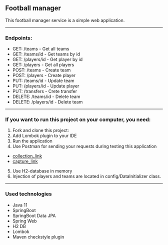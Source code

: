## Football manager

This football manager service is a simple web application.
- --

### Endpoints:
- GET: /teams - Get all teams
- GET: /teams/id - Get teams by id
- GET: /players/id - Get player by id
- GET: /players - Get all players
- POST: /teams - Create team
- POST: /players - Create player
- PUT: /teams/id - Update team
- PUT: /players/id - Update player
- PUT: /transfers - Crete transfer
- DELETE: /teams/id - Delete team
- DELETE: /players/id - Delete team
- --

### If you want to run this project on your computer, you need:
1. Fork and clone this project:
2. Add Lombok plugin to your IDE
3. Run the application
4. Use Postman for sending your requests during testing this application
- [collection_link](https://www.getpostman.com/collections/3d9ace067f7cb78deb65)
- [capture_link](https://prnt.sc/Wyz2T7Rz6joc)
5. Use H2-database in memory
6. Injection of players and teams are located in config/DataInitializer class.
- --

### Used technologies
- Java 11
- SpringBoot
- SpringBoot Data JPA
- Spring Web
- H2 DB
- Lombok
- Maven checkstyle plugin
